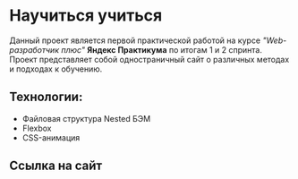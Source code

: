 # Научиться учиться
Данный проект является первой практической работой на курсе _"Web-разработчик плюс"_ **Яндекс Практикума** по итогам 1 и 2 спринта. 
Проект представляет собой одностраничный сайт о различных методах и подходах к обучению.
## Технологии:
- Файловая структура Nested БЭМ
- Flexbox
- CSS-анимация
## Ссылка на сайт
